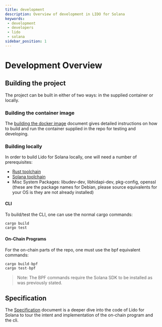 ```yaml
---
title: development
description: Overview of development in LIDO for Solana
keywords:
 - development
 - developers
 - lido
 - solana
sidebar_position: 1
---
```


# Development Overview

## Building the project

The project can be built in either of two ways: in the supplied container or locally.

### Building the container image

The [building the docker image](./building-docker-image.md) document gives detailed instructions on how to build and run the container supplied in the repo for testing and developing.

### Building locally

In order to build Lido for Solana locally, one will need a number of prerequisites:

- [Rust toolchain](https://www.rust-lang.org/learn/get-started)
- [Solana toolchain](https://docs.solana.com/cli/install-solana-cli-tools)
- Misc System Packages: libudev-dev, libhidapi-dev, pkg-config, openssl (these are the package names for Debian, please source equivalents for your OS is they are not already installed)

#### CLI

To build/test the CLI, one can use the normal cargo commands:

```rust
cargo build
cargo test
```

#### On-Chain Programs

For the on-chain parts of the repo, one must use the bpf equivalent commands:

```rust
cargo build-bpf
cargo test-bpf
```
> Note: The BPF commands require the Solana SDK to be installed as was previously stated.



## Specification

The [Specification](specification/specification.md) document is a deeper dive into the code of Lido for Solana to tour the intent and implementation of the on-chain program and the cli.

